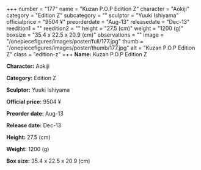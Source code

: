 +++
number = "177"
name = "Kuzan P.O.P Edition Z"
character = "Aokiji"
category = "Edition Z"
subcategory = ""
sculptor = "Yuuki Ishiyama"
officialprice = "9504 ¥"
preorderdate = "Aug-13"
releasedate = "Dec-13"
reedition1 = ""
reedition2 = ""
height = "27.5 (cm)"
weight = "1200 (g)"
boxsize = "35.4 x 22.5 x 20.9 (cm)"
observations = ""
image = "/onepiecefigures/images/poster/full/177.jpg"
thumb = "/onepiecefigures/images/poster/thumb/177.jpg"
alt = "Kuzan P.O.P Edition Z"
class = "edition-z"
+++
**Name:** Kuzan P.O.P Edition Z

**Character:** Aokiji

**Category:** Edition Z 

**Sculptor:** Yuuki Ishiyama

**Official price:** 9504 ¥

**Preorder date:** Aug-13

**Release date:** Dec-13

**Height:** 27.5 (cm)

**Weight:** 1200 (g)

**Box size:** 35.4 x 22.5 x 20.9 (cm)
